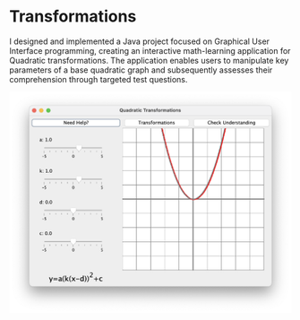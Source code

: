 # Transformations
I designed and implemented a Java project focused on Graphical User Interface programming, creating an interactive math-learning application for Quadratic transformations. The application enables users to manipulate key parameters of a base quadratic graph and subsequently assesses their comprehension through targeted test questions.

![Alt text](/img/Intro.jpeg?raw=true,width="50",height"50" "Optional Title")

